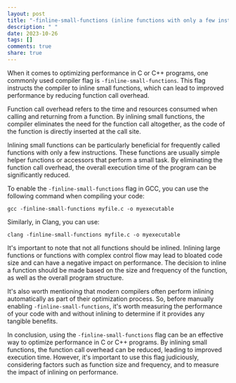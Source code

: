 ```yaml
---
layout: post
title: "-finline-small-functions (inline functions with only a few instructions)"
description: " "
date: 2023-10-26
tags: []
comments: true
share: true
---
```


When it comes to optimizing performance in C or C++ programs, one commonly used compiler flag is `-finline-small-functions`. This flag instructs the compiler to inline small functions, which can lead to improved performance by reducing function call overhead.

Function call overhead refers to the time and resources consumed when calling and returning from a function. By inlining small functions, the compiler eliminates the need for the function call altogether, as the code of the function is directly inserted at the call site.

Inlining small functions can be particularly beneficial for frequently called functions with only a few instructions. These functions are usually simple helper functions or accessors that perform a small task. By eliminating the function call overhead, the overall execution time of the program can be significantly reduced.

To enable the `-finline-small-functions` flag in GCC, you can use the following command when compiling your code:

```shell
gcc -finline-small-functions myfile.c -o myexecutable
```

Similarly, in Clang, you can use:

```shell
clang -finline-small-functions myfile.c -o myexecutable
```

It's important to note that not all functions should be inlined. Inlining large functions or functions with complex control flow may lead to bloated code size and can have a negative impact on performance. The decision to inline a function should be made based on the size and frequency of the function, as well as the overall program structure.

It's also worth mentioning that modern compilers often perform inlining automatically as part of their optimization process. So, before manually enabling `-finline-small-functions`, it's worth measuring the performance of your code with and without inlining to determine if it provides any tangible benefits.

In conclusion, using the `-finline-small-functions` flag can be an effective way to optimize performance in C or C++ programs. By inlining small functions, the function call overhead can be reduced, leading to improved execution time. However, it's important to use this flag judiciously, considering factors such as function size and frequency, and to measure the impact of inlining on performance.